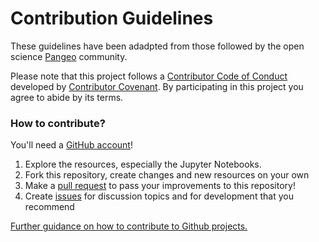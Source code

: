 
# Contribution Guidelines
These guidelines have been adadpted from those followed by the open science [Pangeo](https://pangeo.io/) community. 

Please note that this project follows a [Contributor Code of Conduct]() developed by [Contributor Covenant](https://www.contributor-covenant.org/). By participating in this project you agree to abide by its terms.


### How to contribute?
You'll need a [GitHub account](https://github.com/)!

1. Explore the resources, especially the Jupyter Notebooks. 
2. Fork this repository, create changes and new resources on your own
3. Make a [pull request](https://docs.github.com/en/github/collaborating-with-pull-requests/proposing-changes-to-your-work-with-pull-requests/about-pull-requests) to pass your improvements to this repository! 
4. Create [issues](https://github.com/rmcgranaghan/Helio-KNOW/issues) for discussion topics and for development that you recommend



[Further guidance on how to contribute to Github projects.](https://www.dataschool.io/how-to-contribute-on-github/)

